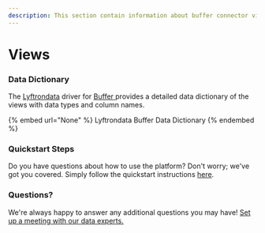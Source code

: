 ```yaml
---
description: This section contain information about buffer connector views information
---
```


# Views

### Data Dictionary

The [Lyftrondata](https://www.lyftrondata.com/) driver for [Buffer](None/)[ ](https://www.lyftrondata.com/integration/buffer/)provides a detailed data dictionary of the views with data types and column names.

{% embed url="None" %}
Lyftrondata Buffer Data Dictionary
{% endembed %}

### Quickstart Steps

Do you have questions about how to use the platform? Don't worry; we've got you covered. Simply follow the quickstart instructions [here](../README.md).

### Questions? <a href="#questions" id="questions"></a>

We're always happy to answer any additional questions you may have! [Set up a meeting with our data experts.](https://www.lyftrondata.com/book-a-meeting/)


